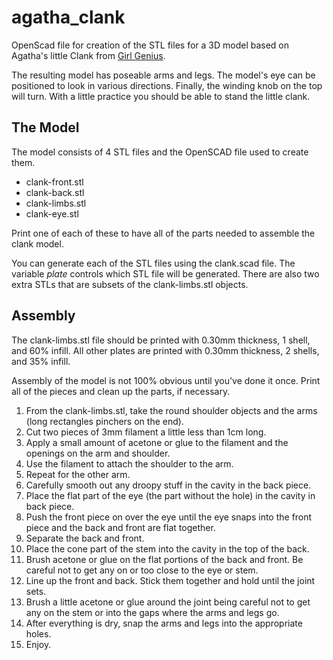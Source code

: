 agatha_clank
============

OpenScad file for creation of the STL files for a 3D model based on Agatha's little Clank
from [Girl Genius](http://girlgeniusonline.com/).

The resulting model has poseable arms and legs. The model's eye can be positioned to look
in various directions. Finally, the winding knob on the top will turn. With a little practice
you should be able to stand the little clank.

The Model
---------

The model consists of 4 STL files and the OpenSCAD file used to create them.

* clank-front.stl
* clank-back.stl
* clank-limbs.stl
* clank-eye.stl

Print one of each of these to have all of the parts needed to assemble the clank model.

You can generate each of the STL files using the clank.scad file. The variable _plate_
controls which STL file will be generated. There are also two extra STLs that are subsets
of the clank-limbs.stl objects.

Assembly
--------

The clank-limbs.stl file should be printed with 0.30mm thickness, 1 shell, and 60% infill.
All other plates are printed with 0.30mm thickness, 2 shells, and 35% infill.

Assembly of the model is not 100% obvious until you've done it once. Print all of the
pieces and clean up the parts, if necessary.

1. From the clank-limbs.stl, take the round shoulder objects and the arms (long rectangles
   pinchers on the end).
2. Cut two pieces of 3mm filament a little less than 1cm long.
3. Apply a small amount of acetone or glue to the filament and the openings on the arm and
   shoulder.
4. Use the filament to attach the shoulder to the arm.
5. Repeat for the other arm.
6. Carefully smooth out any droopy stuff in the cavity in the back piece.
7. Place the flat part of the eye (the part without the hole) in the cavity in back piece.
8. Push the front piece on over the eye until the eye snaps into the front piece and the
   back and front are flat together.
9. Separate the back and front.
10. Place the cone part of the stem into the cavity in the top of the back.
11. Brush acetone or glue on the flat portions of the back and front. Be careful not to
    get any on or too close to the eye or stem.
12. Line up the front and back. Stick them together and hold until the joint sets.
13. Brush a little acetone or glue around the joint being careful not to get any on the
    stem or into the gaps where the arms and legs go.
14. After everything is dry, snap the arms and legs into the appropriate holes.
15. Enjoy.
